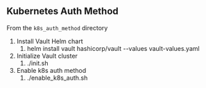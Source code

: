 ## Kubernetes Auth Method

From the `k8s_auth_method` directory

1. Install Vault Helm chart
   1. helm install vault hashicorp/vault --values vault-values.yaml
2. Initialize Vault cluster
   1. ./init.sh
3. Enable k8s auth method
   1. ./enable_k8s_auth.sh
